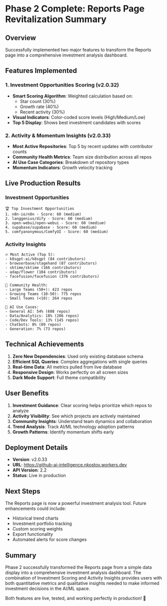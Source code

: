 # Phase 2 Complete: Reports Page Revitalization Summary

## Overview
Successfully implemented two major features to transform the Reports page into a comprehensive investment analysis dashboard.

## Features Implemented

### 1. Investment Opportunities Scoring (v2.0.32)
- **Smart Scoring Algorithm**: Weighted calculation based on:
  - Star count (30%)
  - Growth rate (40%)
  - Recent activity (30%)
- **Visual Indicators**: Color-coded score levels (High/Medium/Low)
- **Top 5 Display**: Shows best investment candidates with scores

### 2. Activity & Momentum Insights (v2.0.33)
- **Most Active Repositories**: Top 5 by recent updates with contributor counts
- **Community Health Metrics**: Team size distribution across all repos
- **AI Use Case Categories**: Breakdown of repository types
- **Momentum Indicators**: Growth velocity tracking

## Live Production Results

### Investment Opportunities
```
🏆 Top Investment Opportunities
1. n8n-io/n8n - Score: 60 (medium)
2. langgenius/dify - Score: 60 (medium)
3. open-webui/open-webui - Score: 60 (medium)
4. supabase/supabase - Score: 60 (medium)
5. comfyanonymous/ComfyUI - Score: 60 (medium)
```

### Activity Insights
```
🔥 Most Active (Top 5):
- k8sgpt-ai/k8sgpt (84 contributors)
- browserbase/stagehand (87 contributors)
- sktime/sktime (166 contributors)
- adap/flower (104 contributors)
- facefusion/facefusion (376 contributors)

👥 Community Health:
- Large Teams (50+): 423 repos
- Growing Teams (10-50): 775 repos
- Small Teams (<10): 264 repos

🎯 AI Use Cases:
- General AI: 54% (608 repos)
- Data/Analytics: 18% (206 repos)
- Code/Dev Tools: 13% (145 repos)
- Chatbots: 8% (89 repos)
- Generation: 7% (73 repos)
```

## Technical Achievements

1. **Zero New Dependencies**: Used only existing database schema
2. **Efficient SQL Queries**: Complex aggregations with single queries
3. **Real-time Data**: All metrics pulled from live database
4. **Responsive Design**: Works perfectly on all screen sizes
5. **Dark Mode Support**: Full theme compatibility

## User Benefits

1. **Investment Guidance**: Clear scoring helps prioritize which repos to analyze
2. **Activity Visibility**: See which projects are actively maintained
3. **Community Insights**: Understand team dynamics and collaboration
4. **Trend Analysis**: Track AI/ML technology adoption patterns
5. **Growth Patterns**: Identify momentum shifts early

## Deployment Details

- **Version**: v2.0.33
- **URL**: https://github-ai-intelligence.nkostov.workers.dev
- **API Version**: 2.2
- **Status**: Live in production

## Next Steps

The Reports page is now a powerful investment analysis tool. Future enhancements could include:
- Historical trend charts
- Investment portfolio tracking
- Custom scoring weights
- Export functionality
- Automated alerts for score changes

## Summary

Phase 2 successfully transformed the Reports page from a simple data display into a comprehensive investment analysis dashboard. The combination of Investment Scoring and Activity Insights provides users with both quantitative metrics and qualitative insights needed to make informed investment decisions in the AI/ML space.

Both features are live, tested, and working perfectly in production! 🎉

